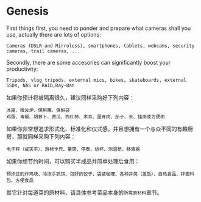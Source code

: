 # Genesis

First things first, you need to ponder and prepare what cameras shall you use, actually there are lots of options:

```text
Cameras (DSLR and Mirroless), smartphones, tablets, webcams, security cameras, trail cameras, ...  
```

Secondly, there are some accesories can significantly boost your productivity:

```text
Tripods, vlog tripods, external mics, bikes, skateboards, external SSDs, NAS or RAID,Ray-Ban
```

如果你预计将被隔离很久，建议同样采购好下列内容：

```text
冰箱、微波炉、保鲜膜、保鲜袋
鸡蛋、青椒、胡萝卜、黄瓜、西红柿、木耳、里脊肉、茄子、米、挂面或方便面
```

如果你非常想追求形式化、标准化和仪式感，并且想拥有一个与众不同的有趣厨房，那就同样采购下列内容：

```text
电子秤（或天平）、游标卡尺、量筒、停表、烧杯、测温枪、移液器
```

如果你想节约时间，可以购买半成品并简单处理后食用：

```text
预炸过的炸鸡块、冷冻手抓饼、包好的饺子、袋装咖喱、各种丼类（盖饭）、自热食品、拌面料包、方便食品
```

其它针对每道菜的原材料，请具体参考菜品本身的`所需原材料`章节。
